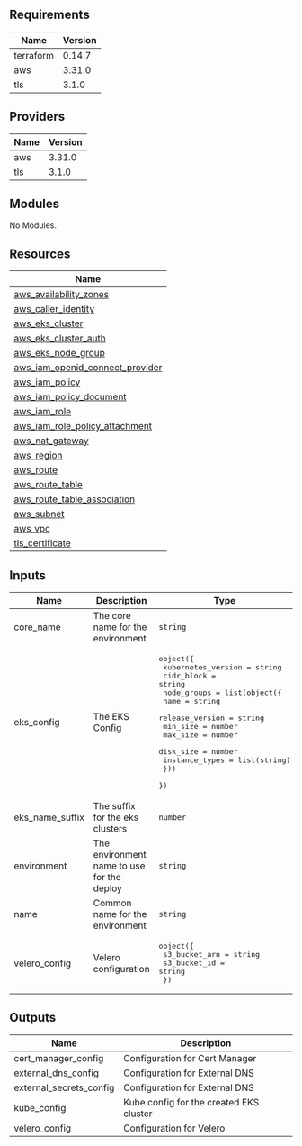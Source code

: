 ## Requirements

| Name | Version |
|------|---------|
| terraform | 0.14.7 |
| aws | 3.31.0 |
| tls | 3.1.0 |

## Providers

| Name | Version |
|------|---------|
| aws | 3.31.0 |
| tls | 3.1.0 |

## Modules

No Modules.

## Resources

| Name |
|------|
| [aws_availability_zones](https://registry.terraform.io/providers/hashicorp/aws/3.31.0/docs/data-sources/availability_zones) |
| [aws_caller_identity](https://registry.terraform.io/providers/hashicorp/aws/3.31.0/docs/data-sources/caller_identity) |
| [aws_eks_cluster](https://registry.terraform.io/providers/hashicorp/aws/3.31.0/docs/resources/eks_cluster) |
| [aws_eks_cluster_auth](https://registry.terraform.io/providers/hashicorp/aws/3.31.0/docs/data-sources/eks_cluster_auth) |
| [aws_eks_node_group](https://registry.terraform.io/providers/hashicorp/aws/3.31.0/docs/resources/eks_node_group) |
| [aws_iam_openid_connect_provider](https://registry.terraform.io/providers/hashicorp/aws/3.31.0/docs/resources/iam_openid_connect_provider) |
| [aws_iam_policy](https://registry.terraform.io/providers/hashicorp/aws/3.31.0/docs/resources/iam_policy) |
| [aws_iam_policy_document](https://registry.terraform.io/providers/hashicorp/aws/3.31.0/docs/data-sources/iam_policy_document) |
| [aws_iam_role](https://registry.terraform.io/providers/hashicorp/aws/3.31.0/docs/resources/iam_role) |
| [aws_iam_role_policy_attachment](https://registry.terraform.io/providers/hashicorp/aws/3.31.0/docs/resources/iam_role_policy_attachment) |
| [aws_nat_gateway](https://registry.terraform.io/providers/hashicorp/aws/3.31.0/docs/data-sources/nat_gateway) |
| [aws_region](https://registry.terraform.io/providers/hashicorp/aws/3.31.0/docs/data-sources/region) |
| [aws_route](https://registry.terraform.io/providers/hashicorp/aws/3.31.0/docs/resources/route) |
| [aws_route_table](https://registry.terraform.io/providers/hashicorp/aws/3.31.0/docs/resources/route_table) |
| [aws_route_table_association](https://registry.terraform.io/providers/hashicorp/aws/3.31.0/docs/resources/route_table_association) |
| [aws_subnet](https://registry.terraform.io/providers/hashicorp/aws/3.31.0/docs/resources/subnet) |
| [aws_vpc](https://registry.terraform.io/providers/hashicorp/aws/3.31.0/docs/data-sources/vpc) |
| [tls_certificate](https://registry.terraform.io/providers/hashicorp/tls/3.1.0/docs/data-sources/certificate) |

## Inputs

| Name | Description | Type | Default | Required |
|------|-------------|------|---------|:--------:|
| core\_name | The core name for the environment | `string` | n/a | yes |
| eks\_config | The EKS Config | <pre>object({<br>    kubernetes_version = string<br>    cidr_block         = string<br>    node_groups = list(object({<br>      name            = string<br>      release_version = string<br>      min_size        = number<br>      max_size        = number<br>      disk_size       = number<br>      instance_types  = list(string)<br>    }))<br>  })</pre> | n/a | yes |
| eks\_name\_suffix | The suffix for the eks clusters | `number` | `1` | no |
| environment | The environment name to use for the deploy | `string` | n/a | yes |
| name | Common name for the environment | `string` | n/a | yes |
| velero\_config | Velero configuration | <pre>object({<br>    s3_bucket_arn = string<br>    s3_bucket_id  = string<br>  })</pre> | n/a | yes |

## Outputs

| Name | Description |
|------|-------------|
| cert\_manager\_config | Configuration for Cert Manager |
| external\_dns\_config | Configuration for External DNS |
| external\_secrets\_config | Configuration for External DNS |
| kube\_config | Kube config for the created EKS cluster |
| velero\_config | Configuration for Velero |
